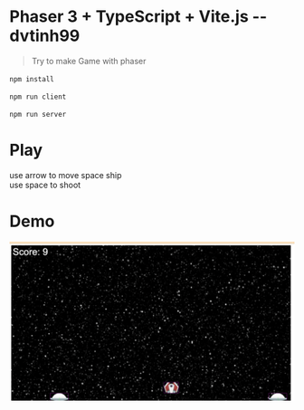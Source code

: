 # Phaser 3 + TypeScript + Vite.js -- dvtinh99
> Try to make Game with phaser 

``npm install``

``npm run client``

``npm run server``

# Play
use arrow to move space ship \
use space to shoot


# Demo

![alt text](alien-space.png)